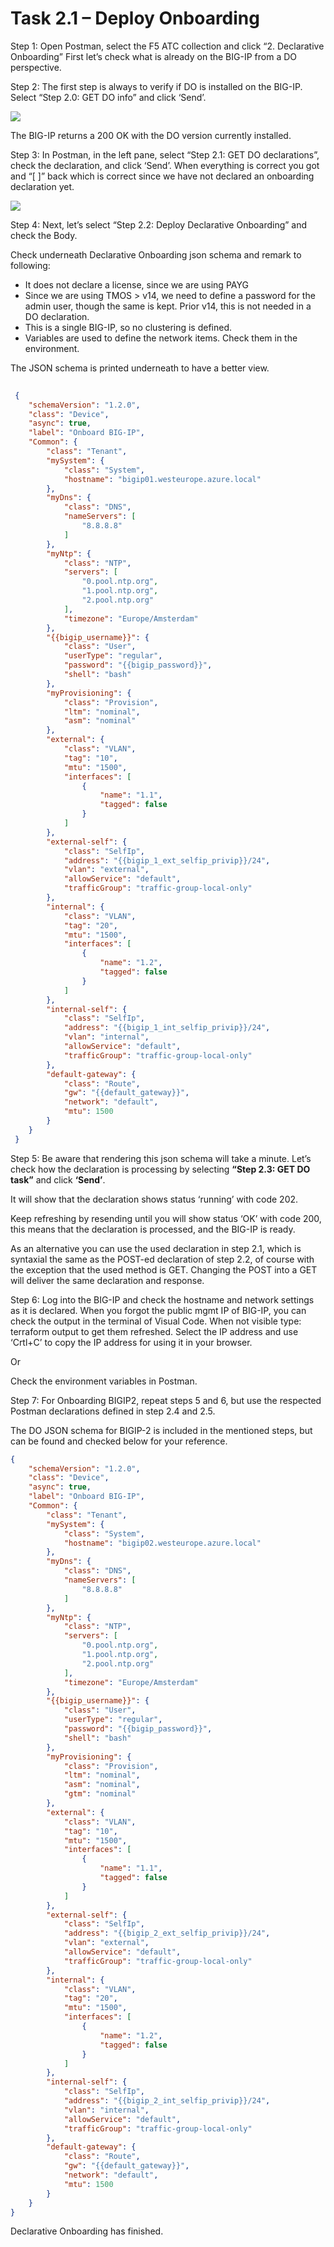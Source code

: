 # Task 2.1 – Deploy Onboarding


Step 1: Open Postman, select the F5 ATC collection and click “2. Declarative Onboarding”
First let’s check what is already on the BIG-IP from a DO perspective.

Step 2: The first step is always to verify if DO is installed on the BIG-IP. Select “Step 2.0: GET DO info” and click ‘Send’.
 
 ![](../png/module2/task2_1_p1.png)


The BIG-IP returns a 200 OK with the DO version currently installed.

Step 3: In Postman, in the left pane, select “Step 2.1: GET DO declarations”, check the declaration, and click ‘Send’.
When everything is correct you got and “[ ]” back which is correct since we have not declared an onboarding declaration yet.

![](../png/module2/task2_1_p2.png)


Step 4: Next, let’s select “Step 2.2: Deploy Declarative Onboarding” and check the Body.

Check underneath Declarative Onboarding json schema and remark to following:

 - It does not declare a license, since we are using PAYG
 - Since we are using TMOS > v14, we need to define a password for the admin user, though the same is kept. Prior v14, this is not needed in a DO declaration.
 - This is a single BIG-IP, so no clustering is defined.
 - Variables are used to define the network items. Check them in the environment.

The JSON schema is printed underneath to have a better view.

```json
   
 {
    "schemaVersion": "1.2.0",
    "class": "Device",
    "async": true,
    "label": "Onboard BIG-IP",
    "Common": {
        "class": "Tenant",
        "mySystem": {
            "class": "System",
            "hostname": "bigip01.westeurope.azure.local"
        },
        "myDns": {
            "class": "DNS",
            "nameServers": [
                "8.8.8.8"
            ]
        },
        "myNtp": {
            "class": "NTP",
            "servers": [
                "0.pool.ntp.org",
                "1.pool.ntp.org",
                "2.pool.ntp.org"
            ],
            "timezone": "Europe/Amsterdam"
        },
        "{{bigip_username}}": {
            "class": "User",
            "userType": "regular",
            "password": "{{bigip_password}}",
            "shell": "bash"
        },
        "myProvisioning": {
            "class": "Provision",
            "ltm": "nominal",
			"asm": "nominal"
        },
        "external": {
            "class": "VLAN",
            "tag": "10",
            "mtu": "1500",
            "interfaces": [
                {
                    "name": "1.1",
                    "tagged": false
                }
            ]
        },
        "external-self": {
            "class": "SelfIp",
            "address": "{{bigip_1_ext_selfip_privip}}/24",
            "vlan": "external",
            "allowService": "default",
            "trafficGroup": "traffic-group-local-only"
        },
        "internal": {
            "class": "VLAN",
            "tag": "20",
            "mtu": "1500",
            "interfaces": [
                {
                    "name": "1.2",
                    "tagged": false
                }
            ]
        },
        "internal-self": {
            "class": "SelfIp",
            "address": "{{bigip_1_int_selfip_privip}}/24",
            "vlan": "internal",
            "allowService": "default",
            "trafficGroup": "traffic-group-local-only"
        },
        "default-gateway": {
            "class": "Route",
            "gw": "{{default_gateway}}",
            "network": "default",
            "mtu": 1500
        }        
    }
 }
```

Step 5: Be aware that rendering this json schema will take a minute. Let’s check how the declaration is processing by selecting **“Step 2.3: GET DO task”** and click **‘Send’**.

It will show that the declaration shows status ‘running’ with code 202.
 

Keep refreshing by resending until you will show status ‘OK’ with code 200, this means that the declaration is processed, and the BIG-IP is ready.
 
As an alternative you can use the used declaration in step 2.1, which is syntaxial the same as the POST-ed declaration of step 2.2, of course with the exception that the used method is GET. Changing the POST into a GET will deliver the same declaration and response.

Step 6: Log into the BIG-IP and check the hostname and network settings as it is declared. 
When you forgot the public mgmt IP of BIG-IP, you can check the output in the terminal of Visual Code. When not visible type: terraform output to get them refreshed. Select the IP address and use ‘Crtl+C’ to copy the IP address for using it in your browser.

Or

Check the environment variables in Postman.


Step 7: For Onboarding BIGIP2, repeat steps 5 and 6, but use the respected Postman declarations defined in step 2.4 and 2.5.

The DO JSON schema for BIGIP-2 is included in the mentioned steps, but can be found and checked below for your reference.

```json
{
    "schemaVersion": "1.2.0",
    "class": "Device",
    "async": true,
    "label": "Onboard BIG-IP",
    "Common": {
        "class": "Tenant",
        "mySystem": {
            "class": "System",
            "hostname": "bigip02.westeurope.azure.local"
        },
        "myDns": {
            "class": "DNS",
            "nameServers": [
                "8.8.8.8"
            ]
        },
        "myNtp": {
            "class": "NTP",
            "servers": [
                "0.pool.ntp.org",
                "1.pool.ntp.org",
                "2.pool.ntp.org"
            ],
            "timezone": "Europe/Amsterdam"
        },
        "{{bigip_username}}": {
            "class": "User",
            "userType": "regular",
            "password": "{{bigip_password}}",
            "shell": "bash"
        },
        "myProvisioning": {
            "class": "Provision",
            "ltm": "nominal",
			"asm": "nominal",
            "gtm": "nominal"
        },
        "external": {
            "class": "VLAN",
            "tag": "10",
            "mtu": "1500",
            "interfaces": [
                {
                    "name": "1.1",
                    "tagged": false
                }
            ]
        },
        "external-self": {
            "class": "SelfIp",
            "address": "{{bigip_2_ext_selfip_privip}}/24",
            "vlan": "external",
            "allowService": "default",
            "trafficGroup": "traffic-group-local-only"
        },
        "internal": {
            "class": "VLAN",
            "tag": "20",
            "mtu": "1500",
            "interfaces": [
                {
                    "name": "1.2",
                    "tagged": false
                }
            ]
        },
        "internal-self": {
            "class": "SelfIp",
            "address": "{{bigip_2_int_selfip_privip}}/24",
            "vlan": "internal",
            "allowService": "default",
            "trafficGroup": "traffic-group-local-only"
        },
        "default-gateway": {
            "class": "Route",
            "gw": "{{default_gateway}}",
            "network": "default",
            "mtu": 1500
        }        
    }
}
```
Declarative Onboarding has finished.
